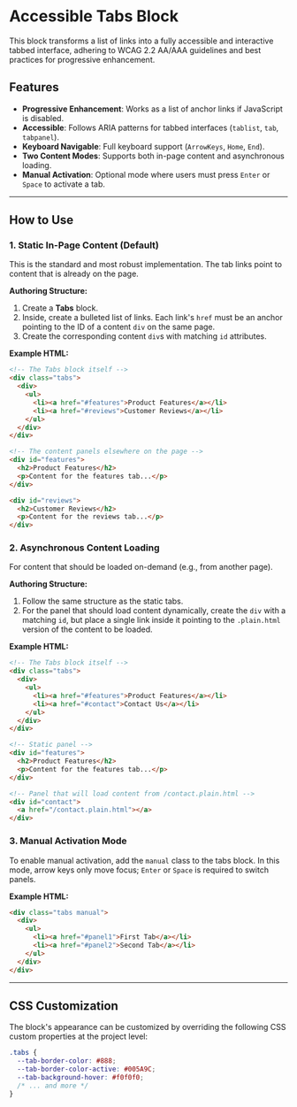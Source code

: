 # Accessible Tabs Block

This block transforms a list of links into a fully accessible and interactive tabbed interface, adhering to WCAG 2.2 AA/AAA guidelines and best practices for progressive enhancement.

## Features

- **Progressive Enhancement**: Works as a list of anchor links if JavaScript is disabled.
- **Accessible**: Follows ARIA patterns for tabbed interfaces (`tablist`, `tab`, `tabpanel`).
- **Keyboard Navigable**: Full keyboard support (`ArrowKeys`, `Home`, `End`).
- **Two Content Modes**: Supports both in-page content and asynchronous loading.
- **Manual Activation**: Optional mode where users must press `Enter` or `Space` to activate a tab.

---

## How to Use

### 1. Static In-Page Content (Default)

This is the standard and most robust implementation. The tab links point to content that is already on the page.

**Authoring Structure:**

1.  Create a **Tabs** block.
2.  Inside, create a bulleted list of links. Each link's `href` must be an anchor pointing to the ID of a content `div` on the same page.
3.  Create the corresponding content `div`s with matching `id` attributes.

**Example HTML:**

```html
<!-- The Tabs block itself -->
<div class="tabs">
  <div>
    <ul>
      <li><a href="#features">Product Features</a></li>
      <li><a href="#reviews">Customer Reviews</a></li>
    </ul>
  </div>
</div>

<!-- The content panels elsewhere on the page -->
<div id="features">
  <h2>Product Features</h2>
  <p>Content for the features tab...</p>
</div>

<div id="reviews">
  <h2>Customer Reviews</h2>
  <p>Content for the reviews tab...</p>
</div>
```

### 2. Asynchronous Content Loading

For content that should be loaded on-demand (e.g., from another page).

**Authoring Structure:**

1.  Follow the same structure as the static tabs.
2.  For the panel that should load content dynamically, create the `div` with a matching `id`, but place a single link inside it pointing to the `.plain.html` version of the content to be loaded.

**Example HTML:**

```html
<!-- The Tabs block itself -->
<div class="tabs">
  <div>
    <ul>
      <li><a href="#features">Product Features</a></li>
      <li><a href="#contact">Contact Us</a></li>
    </ul>
  </div>
</div>

<!-- Static panel -->
<div id="features">
  <h2>Product Features</h2>
  <p>Content for the features tab...</p>
</div>

<!-- Panel that will load content from /contact.plain.html -->
<div id="contact">
  <a href="/contact.plain.html"></a>
</div>
```

### 3. Manual Activation Mode

To enable manual activation, add the `manual` class to the tabs block. In this mode, arrow keys only move focus; `Enter` or `Space` is required to switch panels.

**Example HTML:**

```html
<div class="tabs manual">
  <div>
    <ul>
      <li><a href="#panel1">First Tab</a></li>
      <li><a href="#panel2">Second Tab</a></li>
    </ul>
  </div>
</div>
```

---

## CSS Customization

The block's appearance can be customized by overriding the following CSS custom properties at the project level:

```css
.tabs {
  --tab-border-color: #888;
  --tab-border-color-active: #005A9C;
  --tab-background-hover: #f0f0f0;
  /* ... and more */
}
```
